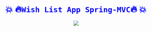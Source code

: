  # <div align="center" style="color:blue"> :boom: :fire:`Wish List App Spring-MVC`:fire: :boom: </div> 
 <div align="center"> <img src="./assets/gif1.gif"> </div> 
